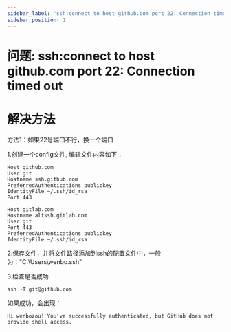 ```yaml
---
sidebar_label: 'ssh:connect to host github.com port 22: Connection timed out'
sidebar_position: 1
---
```


# 问题: ssh:connect to host github.com port 22: Connection timed out

# 解决方法
方法1：如果22号端口不行，换一个端口

1.创建一个config文件, 编辑文件内容如下：

```
Host github.com
User git
Hostname ssh.github.com
PreferredAuthentications publickey
IdentityFile ~/.ssh/id_rsa
Port 443

Host gitlab.com
Hostname altssh.gitlab.com
User git
Port 443
PreferredAuthentications publickey
IdentityFile ~/.ssh/id_rsa
```

2.保存文件，并将文件路径添加到ssh的配置文件中，一般为："C:\Users\wenbo\.ssh"

3.检查是否成功
```
ssh -T git@github.com
```

如果成功，会出现：

```
Hi wenbozou! You've successfully authenticated, but GitHub does not provide shell access.
```